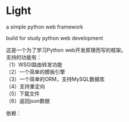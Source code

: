 # Light
a simple python web framework

build for study python web development

这是一个为了学习Python web开发原理而写的框架。</br>
支持的功能有：</br>
（1）WSGI路由转发功能</br>
（2）一个简单的模板引擎</br>
（3）一个简单的ORM，支持MySQL数据库</br>
（4）支持重定向</br>
（5）下载文件</br>
（6）返回json数据</br>

依赖：



